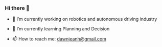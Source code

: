 ### Hi there 👋

- 🔭 I’m currently working on robotics and autonomous driving industry

- 🌱 I’m currently learning Planning and Decision

- 📫 How to reach me: dawnjeanh@gmail.com

<!--
**dawnjeanh/dawnjeanh** is a ✨ _special_ ✨ repository because its `README.md` (this file) appears on your GitHub profile.

Here are some ideas to get you started:

- 🔭 I’m currently working on ...
- 🌱 I’m currently learning ...
- 👯 I’m looking to collaborate on ...
- 🤔 I’m looking for help with ...
- 💬 Ask me about ...
- 📫 How to reach me: ...
- 😄 Pronouns: ...
- ⚡ Fun fact: ...
-->
